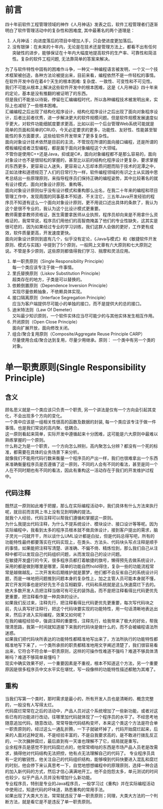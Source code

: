 # 前言  
四十年前软件工程管理领域的神作《人月神话》发表之后，软件工程管理者们逐渐明白了软件管理活动中的复杂性和困难度, 其中最著名的两个道理是：   
1) 人月神话：向进度落后的项目中增加人手，只会使进度更加落后。  
2) 没有银弹：在未来的十年内，无论是在技术还是管理方法上，都看不出有任何突破性的进步，能够保证在十年内大幅度地提高软件的生产率、可靠性和简洁性。复杂的软件工程问题, 无法靠简单的答案来解决。   

为了与软件特性中固有的困难作斗争，一种又一种编程语言被发明，一个又一个技术框架被创造，各种方法论被提出来，目前来看，编程依然不是一件轻松的事情。  
在软件开发中存在着4个天生的根本困难: 复杂度、一致性、可变性和不可见性。  
我们不可能从根本上解决这些软件开发中的根本困难，这是《人月神话》四十年来的定论，基本是没有推翻的被证明了的东西。  
但是我们不能坐以待毙，停留在汇编编程时代，所以各种编程技术被发明出来，实际上也减轻了一些根本困难。  
汇编编程之后出现了结构化程序设计，结构化程序设计之后出现了面向对象程序设计，后者比前者优秀，进一步解决更大的软件规模问题。但是软件规模发展速度似乎更大，对软件功能细腻度要求更高，比如以前一个后台管理Web系统可能就是简单的页面和简单的CRUD，今天必定要求的更多，功能性、友好性、性能甚至智能性的多方面要求，这些给软件开发带来了更多复杂性。  
面向对象设计技术依然是目前的主流，不管现在所谓的面向接口编程，还是所谓的模板编程或者泛型编程，都是属于面向对象编程这个大领域。  
不管你是使用C++还是Java，抑或是C#，面向对象编程都不是那么容易的，面向对象设计也不是很轻松的掌握的，甚至比以前的结构化程序设计更复杂，要求掌握的东西更多，更容易让人迷失，更容易让人忘却本质问题而陷于技术的泥潭之中，正如法律和道德规范了人们的日常行为一样，软件编程领域的有识之士从实践中思考总结出一些原理原则，来指导程序员们保持正确的编程姿势，其中比较著名的就有设计模式、面向对象设计原则、重构等。  
面向对象设计原则似乎没有设计模式和重构那么出名，在我二十年来的编程和项目管理工作中，发现周围的同事基本不知道、不关注它，三五年Java开发经验的程序员不知道有这么一个面向对象设计原则，更不用说口述出具体的条款了，我认为这个是很不专业的，我认为这个比设计模式更重要。  
教师需要拿教师资格证，医生需要拿医师从业执照，程序员却向来是不用拿什么资格证的，我常常说，程序员们用他们的高智商掩盖了他们的专业性缺失，这其实是很可悲的，因为如果经过专业的学习训练，我们这群人会做的更好，工作更有成效，软件质量更高，开发速度更快。  
面向对象设计原则到底有几个，似乎没有定论，《Java与模式》和《敏捷软件开发 原则、模式与实践》中提到了5个原则，一般网上文章有六大原则和七大原则之说。不管是多少原则，这些原则都值得我们学习、揣摩和灵活应用。  
1. 单一职责原则（Single Responsibility Principle）  
每一个类应该专注于做一件事情。
2. 里氏替换原则（Liskov Substitution Principle）  
超类存在的地方，子类是可以替换的。
3. 依赖倒置原则（Dependence Inversion Principle）  
实现尽量依赖抽象，不依赖具体实现。
4. 接口隔离原则（Interface Segregation Principle）  
应当为客户端提供尽可能小的单独的接口，而不是提供大的总的接口。
5. 迪米特法则（Law Of Demeter）  
又叫最少知识原则，一个软件实体应当尽可能少的与其他实体发生相互作用。
6. 开闭原则（Open Close Principle）  
面向扩展开放，面向修改关闭。  
7. 组合/聚合复用原则（Composite/Aggregate Reuse Principle CARP）  
尽量使用合成/聚合达到复用，尽量少用继承。原则： 一个类中有另一个类的对象。  

# 单一职责原则(Single Responsibility Principle)  
## 含义  
顾名思义就是一个类应该只负责一个职责, 另一个讲法是仅有一个方向会引起其变化，不会出现多个方向的变化。  
一个类中应该是一组相关性很高的函数及数据的封装, 每一个类应该专注于做一件事情。也是我们常说的高内聚、低耦合。  
这一原则看起来简单，实际开发中遵循起来十分困难，这可能是六大原则中最难以熟练掌握的一个原则。  
什么称之为是一个职责，一个方向怎么辨别，高内聚怎么分辨？都没有一个死的标准，都需要在具体的业务场景下来分析。  
就像我们不能用代码行数来衡量一个程序员的产出一样，我们也很难拿出一个东西来准确衡量程序员是否遵循了这一原则，不同的人会有不同的看法，甚至是同一个人在不同时期也有不同的看法，因此有重构这一活动存在于我们的开发维护过程中。  
## 代码注释  
既然这一原则如此难于把握，那么在实际编程活动中，我们具体有什么方法来执行呢，就目前而言网上书上没有见到明确的提法。  
就我个人经验，代码注释可以帮我们遵循和掌握这一原则。  
为什么我提出代码注释，为什么不提系统设计、模块设计、接口设计等等呢。因为实际编程中，我看到太多的程序员根本就不做具体设计，接到客户提出的需求，脑子灵光一闪就开干，所以谈什么UML设计都是白扯，但是代码总得写吧，所有的功能特性最终都要落实在代码实现上，在类头、方法头、代码块头写点注释是顺手的事情，如果能把注释写清楚、讲准确、不偏不倚、精炼恰到，那么我们自己从注释中都可以发现自己代码组织问题，从而发现自己的设计问题。  
在敏捷开发盛行的今天，很多程序员都打着敏捷的旗号，懒得预先去做系统设计，采用的都是做到哪里是哪里，简单的功能自然hold得住，复杂一些的功能流程常常是越做越乱，二次开发和后期维护就是噩梦，他们都不会反省自己的系统设计问题，而是一味地把问题推到问题本身的复杂性上，加之主管人员可能本身就不懂，其它开发同事也是好好先生不会互相戳穿，代码和系统就是这么快速腐烂下去的。  
绝大多数开发人员把注释当做可有可无的装饰品，而不是把注释看得比代码更优先更重要，把注释看作是一种具体的设计。  
如果我们反过来，注释先行，把注释看得比代码更优先更重要，每次写代码块之前，先认真写好注释行，把这个代码块要实现的功能特性，用一句话清晰地表达出来，然后才进入实际编程，效果又如何呢？  
在我的编程经验中，强调注释的重要性，注释先行，给我带来了极大的好处，帮我理清思路，我第一时间就知道接下来我的代码块是做什么的，而不会被编程语法所迷惑。  
如果我们把代码块所表达的功能特性都精准地写出来了，方法所执行的功能特性都精准地写下来了，一个类所承担的职责都精准地用文字阐述清楚了，我们很容易看出来，它符合不符合单一职责原则，这样的可操作性难道不强吗？难道不够具体清晰吗？难道不够简单易懂吗？  
现实中确实效果不好，一个重要因素是不重视，根本不知道这个方法，另一个重要原因是很多程序员中文水平实在堪忧，写一段像样的功能特性描述都勉为其难了。   
## 重构  
当我们写第一个类时，那时需求是最小的，所有开发人员也是清晰的、概念完整的，一般没有人写得太烂。  
代码腐烂常常在之后的活动中，产品人员对这个系统增加了一些新功能，或者对这些已有的功能进行改动，往哪里加代码就体现了一个程序员的水平了。不经思考地随意追加代码，随意改动，常常导致代码结构变坏，本来这个类这个方法是符合单一职责原则的，经过这么一通乱折腾，一下子就破坏掉了，代码开始腐烂起来，后来的人面对这种定局，不是经验丰富的，不是自我要求高的，是不敢进行拨乱反正的，一次次臃肿腐烂，最后直到有一天谁也理解不了它，结局就是重写。  
业余程序员是感觉不到代码腐烂点的，他常常嘀咕的东西是市场产品人员老是改需求，搞得他对代码结构无法把控，他有点无法理解自己的代码了。
专业程序员具有一定的敏锐性，他关注自己的代码组织结构，能够嗅到代码快要进入混乱和腐烂的时刻，他会停下来认真思考一下，自觉地想想编程中的原理原则，选择一种合适的加入新代码的方式，然后才信心满满地开工。他不会抱怨太多，单元测试的时间也较少，似乎产品人员并没有增加什么新功能。  
专业程序员，特别是专业的Java程序员，一般学习过《重构》并在实际编程活动中使用过，知道代码的坏味道，熟悉重构的常用手法。  
如果出现了大类大方法，常常就违反了单一职责原则；同理，大类大方法的一个判断方法，就是看它是不是违反了单一职责原则。  
